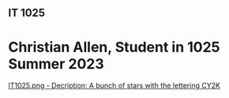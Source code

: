 ## IT 1025

# **Christian Allen, Student in 1025 Summer 2023**

[IT1025.png - Decription: A bunch of stars with the lettering CY2K](https://new.express.adobe.com/id/urn:aaid:sc:US:f6e703ed-ffc7-5d34-a4c2-1a5c6b6477cc)
